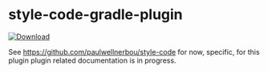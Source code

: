 # style-code-gradle-plugin

 [ ![Download](https://api.bintray.com/packages/paulwellnerbou/maven/stylecode-plugin/images/download.svg) ](https://bintray.com/paulwellnerbou/maven/stylecode-plugin/_latestVersion)

See https://github.com/paulwellnerbou/style-code for now, specific, for this plugin plugin related documentation is in progress.
